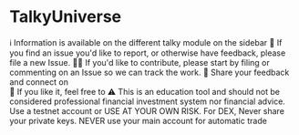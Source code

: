 # TalkyUniverse

ℹ️ Information is available on the different talky module on the sidebar
🐛 If you find an issue you'd like to report, or otherwise have feedback, please file a new Issue.
🧑‍💻 If you'd like to contribute, please start by filing or commenting on an Issue so we can track the work.
💬 Share your feedback and connect on  
🍩 If you like it, feel free to 
⚠️ This is an education tool and should not be considered professional financial investment system nor financial advice. Use a testnet account or USE AT YOUR OWN RISK. For DEX, Never share your private keys. NEVER use your main account for automatic trade
